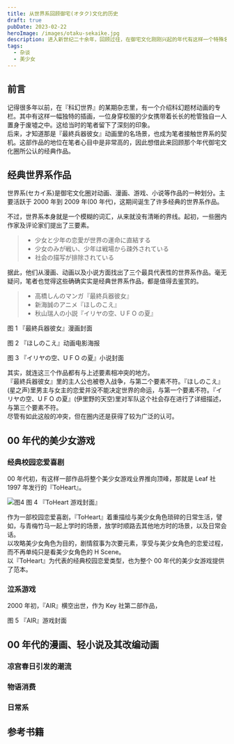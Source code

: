 ```yaml
---
title: 从世界系回顾御宅(オタク)文化的历史
draft: true
pubDate: 2023-02-22
heroImage: /images/otaku-sekaike.jpg
description: 进入新世纪二十余年，回顾过往，在御宅文化刚刚兴起的年代有这样一个特殊名词「世界系」。这个文化符号究竟有什么样的魅力呢，居然能够在宅文化圈盛行长达十年之久。
tags:
  - 杂谈
  - 美少女
---
```


## 前言

记得很多年以前，在『科幻世界』的某期杂志里，有一个介绍科幻题材动画的专栏。其中有这样一幅独特的插画，一位身穿校服的少女携带着长长的枪管独自一人置身于废墟之中。这给当时的笔者留下了深刻的印象。  
后来，才知道那是『最終兵器彼女』动画里的名场景，也成为笔者接触世界系的契机。这部作品的地位在笔者心目中是非常高的，因此想借此来回顾那个年代御宅文化圈所公认的经典作品。

## 经典世界系作品

世界系(セカイ系)是御宅文化圈对动画、漫画、游戏、小说等作品的一种划分。主要活跃于 2000 年到 2009 年(00 年代)，这期间诞生了许多经典的世界系作品。

不过，世界系本身就是一个模糊的词汇，从来就没有清晰的界线。起初，一些圈内作家及评论家们提出了三要素。

> - 少女と少年の恋愛が世界の運命に直結する
> - 少女のみが戦い、少年は戦場から疎外されている
> - 社会の描写が排除されている

据此，他们从漫画、动画以及小说方面找出了三个最具代表性的世界系作品。毫无疑问，笔者也觉得这些确确实实是经典世界系作品，都是值得去鉴赏的。

> - 高橋しんのマンガ『最終兵器彼女』
> - 新海誠のアニメ『ほしのこえ』
> - 秋山瑞人の小説『イリヤの空、U F O の夏』

图 1 『最終兵器彼女』漫画封面

图 2 『ほしのこえ』动画电影海报

图 3 『イリヤの空、U F O の夏』小说封面

其实，就连这三个作品都有与上述要素相冲突的地方。  
『最終兵器彼女』里的主人公也被卷入战争，与第二个要素不符。『ほしのこえ』(星之声)里男主与女主的恋爱并没不能决定世界的命运，与第一个要素不符。『イリヤの空、U F O の夏』(伊里野的天空)里对军队这个社会存在进行了详细描述，与第三个要素不符。  
尽管有如此这般的冲突，但在圈内还是获得了较为广泛的认可。

## 00 年代的美少女游戏

### 经典校园恋爱喜剧

00 年代初，有这样一部作品将整个美少女游戏业界推向顶峰，那就是 Leaf 社 1997 年发行的『ToHeart』。

![图4](/images/otaku-sekaikei/4.jpg)
图 4 『ToHeart 游戏封面』

作为一部校园恋爱喜剧，『ToHeart』着重描绘与美少女角色琐碎的日常生活，譬如，与青梅竹马一起上学时的场景，放学时顺路去其他地方时的场景，以及日常会话。  
以攻略美少女角色为目的，剧情叙事为次要元素，享受与美少女角色的恋爱过程，而不再单纯只是看美少女角色的 H Scene。  
以『ToHeart』为代表的经典校园恋爱类型，也为整个 00 年代的美少女游戏提供了范本。

### 泣系游戏

2000 年初，『AIR』横空出世，作为 Key 社第二部作品，

图 5 『AIR』游戏封面

## 00 年代的漫画、轻小说及其改编动画

### 凉宫春日引发的潮流

### 物语消费

### 日常系

## 参考书籍
